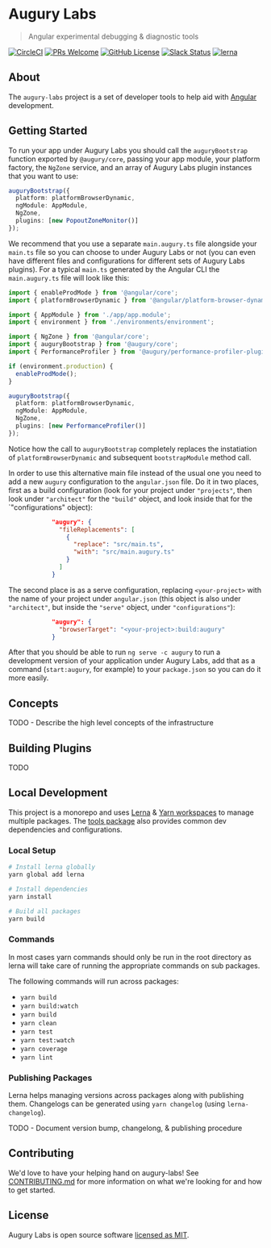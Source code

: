 # Augury Labs

> Angular experimental debugging & diagnostic tools

[![CircleCI](https://circleci.com/gh/rangle/augury-labs.svg?style=svg&circle-token=3b4d4e15a644445f9bf5d449fa5746ba774bfcdf)](https://circleci.com/gh/rangle/augury-labs) [![PRs Welcome](https://img.shields.io/badge/PRs-welcome-brightgreen.svg?style=flat-square)](http://makeapullrequest.com) [![GitHub License](https://img.shields.io/badge/license-MIT-blue.svg?style=flat-square)](./LICENSE) [![Slack Status](https://augury-slack.herokuapp.com/badge.svg)](https://augury-slack.herokuapp.com) [![lerna](https://img.shields.io/badge/maintained%20with-lerna-cc00ff.svg)](https://lernajs.io/)

## About

The `augury-labs` project is a set of developer tools to help aid with [Angular](https://angular.io) development.

## Getting Started

To run your app under Augury Labs you should call the `auguryBootstrap` function exported by `@augury/core`,
passing your app module, your platform factory, the `NgZone` service, and an array of Augury Labs plugin instances that
you want to use:

```ts
auguryBootstrap({
  platform: platformBrowserDynamic,
  ngModule: AppModule,
  NgZone,
  plugins: [new PopoutZoneMonitor()]
});
```

We recommend that you use a separate `main.augury.ts` file alongside your `main.ts` file so you can choose
to under Augury Labs or not (you can even have different files and configurations for different sets of
Augury Labs plugins). For a typical `main.ts` generated by the Angular CLI the `main.augury.ts` file will
look like this:

```ts
import { enableProdMode } from '@angular/core';
import { platformBrowserDynamic } from '@angular/platform-browser-dynamic';

import { AppModule } from './app/app.module';
import { environment } from './environments/environment';

import { NgZone } from '@angular/core';
import { auguryBootstrap } from '@augury/core';
import { PerformanceProfiler } from '@augury/performance-profiler-plugin';

if (environment.production) {
  enableProdMode();
}

auguryBootstrap({
  platform: platformBrowserDynamic,
  ngModule: AppModule,
  NgZone,
  plugins: [new PerformanceProfiler()]
});
```

Notice how the call to `auguryBootstrap` completely replaces the instatiation of
`platformBrowserDynamic` and subsequent `bootstrapModule` method call.

In order to use this alternative main file instead of the usual one you need to add
a new `augury` configuration to the `angular.json` file. Do it in two places, first as
a build configuration (look for your project under `"projects"`, then look under `"architect"`
for the `"build"` object, and look inside that for the `"configurations" object):

```json
            "augury": {
              "fileReplacements": [
                {
                  "replace": "src/main.ts",
                  "with": "src/main.augury.ts"
                }
              ]
            }
```

The second place is as a serve configuration, replacing `<your-project>` with the
name of your project under `angular.json` (this object is also under `"architect"`, but inside the `"serve"`
object, under `"configurations"`):

```json
            "augury": {
              "browserTarget": "<your-project>:build:augury"
            }
```

After that you should be able to run `ng serve -c augury` to run a development version of your
application under Augury Labs, add that as a command (`start:augury`, for example) to your `package.json`
so you can do it more easily.

## Concepts

TODO - Describe the high level concepts of the infrastructure

## Building Plugins

TODO

## Local Development

This project is a monorepo and uses [Lerna](https://github.com/lerna/lerna) & [Yarn workspaces](https://yarnpkg.com/lang/en/docs/workspaces/) to manage multiple packages. The [tools package](./packages/tools)
also provides common dev dependencies and configurations.

### Local Setup

```sh
# Install lerna globally
yarn global add lerna

# Install dependencies
yarn install

# Build all packages
yarn build
```

### Commands

In most cases yarn commands should only be run in the root directory as lerna will take care of
running the appropriate commands on sub packages.

The following commands will run across packages:

- `yarn build`
- `yarn build:watch`
- `yarn build`
- `yarn clean`
- `yarn test`
- `yarn test:watch`
- `yarn coverage`
- `yarn lint`

### Publishing Packages

Lerna helps managing versions across packages along with publishing them. Changelogs can be generated using `yarn changelog` (using `lerna-changelog`).

TODO - Document version bump, changelong, & publishing procedure

## Contributing

We'd love to have your helping hand on augury-labs! See [CONTRIBUTING.md](./github/contributing.md) for more information on what we're looking for and how to get started.

## License

Augury Labs is open source software [licensed as MIT](./LICENSE).
